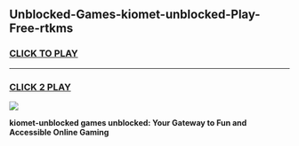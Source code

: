 
## Unblocked-Games-kiomet-unblocked-Play-Free-rtkms
<h3>
<a href="https://premium76.site?title=kiomet-unblocked&ref=10A">CLICK TO PLAY</a></h3>
<hr>

<h3>
<a href="https://premium76.site?title=kiomet-unblocked&ref=10A">CLICK 2 PLAY</a>
  
</h3>

<a href="https://premium76.site?title=kiomet-unblocked&ref=10A"><img src="https://clearcache.store/games.png"></a>


**kiomet-unblocked games unblocked: Your Gateway to Fun and Accessible Online Gaming**
